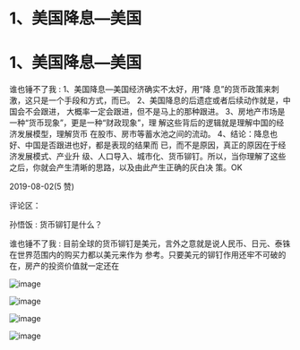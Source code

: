 # 1、美国降息—美国

# 1、美国降息—美国

谁也锤不了我 : 1、美国降息—美国经济确实不太好，用“降 息”的货币政策来刺激，这只是一个手段和方式，而已。 2、美国降息的后遗症或者后续动作就是，中国会不会跟进， 大概率一定会跟进，但不是马上的那种跟进。 3、房地产市场是一种“货币现象”，更是一种“财政现象”，理 解这些背后的逻辑就是理解中国的经济发展模型，理解货币 在股市、房市等蓄水池之间的流动。 4、结论：降息也好、中国是否跟进也好，都是表现的结果而 已，而不是原因，真正的原因在于经济发展模式、产业升 级、人口导入、城市化、货币铆钉。所以，当你理解了这些 之后，你就会产生清晰的思路，以及由此产生正确的灰白决 策。OK

2019-08-02(5 赞)

评论区：

孙悟饭 : 货币铆钉是什么？

谁也锤不了我 : 目前全球的货币铆钉是美元，言外之意就是说人民币、日元、泰铢在世界范围内的购买力都以美元来作为 参考。只要美元的铆钉作用还牢不可破的在，房产的投资价值就一定还在

![image](img/Image_0072.png)

![image](img/Image_0082.png)

![image](img/Image_0092.png)

![image](img/Image_0102.png)